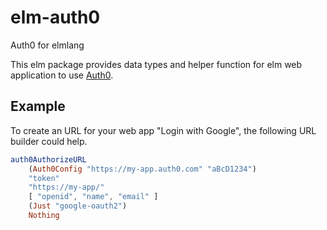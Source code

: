 # elm-auth0

Auth0 for elmlang

This elm package provides data types and helper function for elm web application
to use [Auth0](https://auth0.com/).

## Example

To create an URL for your web app "Login with Google", the following
URL builder could help.

```elm
auth0AuthorizeURL
    (Auth0Config "https://my-app.auth0.com" "aBcD1234")
    "token"
    "https://my-app/"
    [ "openid", "name", "email" ]
    (Just "google-oauth2")
    Nothing
```
